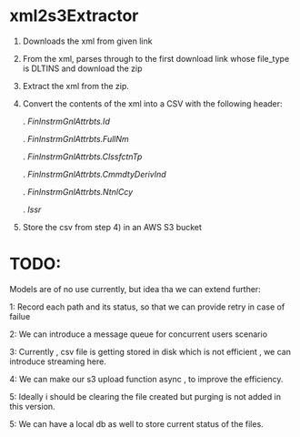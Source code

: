 # xml2s3Extractor

1. Downloads the xml from given link

2. From the xml, parses through to the first download link whose file_type is DLTINS and download the zip

3. Extract the xml from the zip.

4. Convert the contents of the xml into a CSV with the following header:

    . *FinInstrmGnlAttrbts.Id*

    . *FinInstrmGnlAttrbts.FullNm*

    . *FinInstrmGnlAttrbts.ClssfctnTp*

    . *FinInstrmGnlAttrbts.CmmdtyDerivInd*

    . *FinInstrmGnlAttrbts.NtnlCcy*

    . *Issr*

5. Store the csv from step 4) in an AWS S3 bucket


# TODO:


Models are of no use currently, but idea tha we can extend further:

  1: Record each path and its status, so that we can provide retry in case of failue
  
  2: We can introduce a message queue for concurrent users scenario
  
  3: Currently , csv file is getting stored in disk which is not efficient , we can introduce streaming here.
  
  4: We can make our s3 upload function async , to improve the efficiency.
  
  5: Ideally i should be clearing the file created but purging is not added in this version.
  
  5: We can have a local db as well to store current status of the files.

